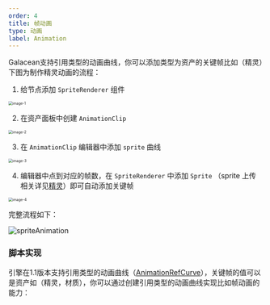 ```yaml
---
order: 4
title: 帧动画
type: 动画
label: Animation
---
```


Galacean支持引用类型的动画曲线，你可以添加类型为资产的关键帧比如（精灵）下图为制作精灵动画的流程：

1. 给节点添加 `SpriteRenderer` 组件

<img src="https://mdn.alipayobjects.com/huamei_3zduhr/afts/img/A*qaqaTpBc_6oAAAAAAAAAAAAADsJ_AQ/original" alt="image-1" style="zoom:50%;" />


2. 在资产面板中创建 `AnimationClip`

<img src="https://mdn.alipayobjects.com/huamei_3zduhr/afts/img/A*iD-TR4SAADUAAAAAAAAAAAAADsJ_AQ/original" alt="image-2" style="zoom:50%;" />

3. 在 `AnimationClip` 编辑器中添加 `sprite` 曲线

<img src="https://mdn.alipayobjects.com/huamei_3zduhr/afts/img/A*blT2T5NLFx4AAAAAAAAAAAAADsJ_AQ/original" alt="image-3" style="zoom:50%;" />

4. 编辑器中点到对应的帧数，在 `SpriteRenderer` 中添加 `Sprite` （sprite 上传相关详见[精灵](${docs}graphics-sprite)）即可自动添加关键帧

<img src="https://mdn.alipayobjects.com/huamei_3zduhr/afts/img/A*tGOdSILNYokAAAAAAAAAAAAADsJ_AQ/original" alt="image-4" style="zoom:50%;" />


完整流程如下：

![spriteAnimation](https://mdn.alipayobjects.com/huamei_3zduhr/afts/img/A*Yo2CQLHR1OkAAAAAAAAAAAAADsJ_AQ/original)

### 脚本实现 

引擎在1.1版本支持引用类型的动画曲线（[AnimationRefCurve](${api}core/AnimationRefCurve)），关键帧的值可以是资产如（精灵，材质），你可以通过创建引用类型的动画曲线实现比如帧动画的能力：

<playground src="animation-sprite.ts"></playground>
